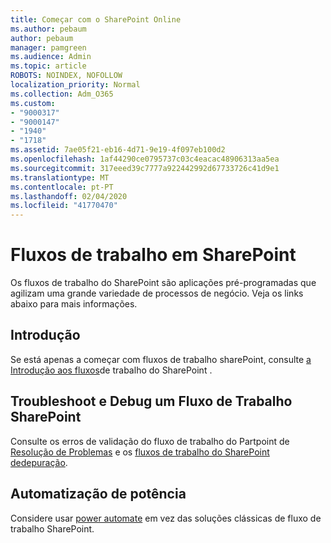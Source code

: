 ```yaml
---
title: Começar com o SharePoint Online
ms.author: pebaum
author: pebaum
manager: pamgreen
ms.audience: Admin
ms.topic: article
ROBOTS: NOINDEX, NOFOLLOW
localization_priority: Normal
ms.collection: Adm_O365
ms.custom:
- "9000317"
- "9000147"
- "1940"
- "1718"
ms.assetid: 7ae05f21-eb16-4d71-9e19-4f097eb100d2
ms.openlocfilehash: 1af44290ce0795737c03c4eacac48906313aa5ea
ms.sourcegitcommit: 317eeed39c7777a922442992d67733726c41d9e1
ms.translationtype: MT
ms.contentlocale: pt-PT
ms.lasthandoff: 02/04/2020
ms.locfileid: "41770470"
---
```

# <a name="workflows-in-sharepoint"></a>Fluxos de trabalho em SharePoint

Os fluxos de trabalho do SharePoint são aplicações pré-programadas que agilizam uma grande variedade de processos de negócio. Veja os links abaixo para mais informações.

## <a name="getting-started"></a>Introdução

Se está apenas a começar com fluxos de trabalho sharePoint, consulte [a Introdução aos fluxos](https://support.office.com/article/introduction-to-sharepoint-workflow-07982276-54e8-4e17-8699-5056eff4d9e3)de trabalho do SharePoint .

## <a name="troubleshoot-and-debug-a-sharepoint-workflow"></a>Troubleshoot e Debug um Fluxo de Trabalho SharePoint

Consulte os erros de validação do fluxo de trabalho do Partpoint de [Resolução de Problemas](https://docs.microsoft.com/sharepoint/dev/general-development/troubleshooting-sharepoint-server-workflow-validation-errors-in-visio) e os [fluxos de trabalho do SharePoint dedepuração](https://docs.microsoft.com/sharepoint/dev/general-development/debugging-sharepoint-server-workflows).

## <a name="power-automate"></a>Automatização de potência

Considere usar [power automate](https://docs.microsoft.com/power-automate/modern-approvals) em vez das soluções clássicas de fluxo de trabalho SharePoint.
